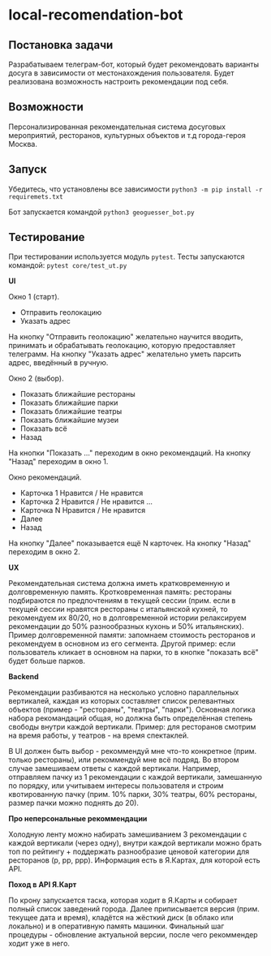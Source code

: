 # local-recomendation-bot

## Постановка задачи

Разрабатываем телеграм-бот, который будет рекомендовать варианты досуга в зависимости от местонахождения пользователя. Будет реализована возможность настроить рекомендации под себя.

## Возможности

Персонализированная рекомендательная система досуговых мероприятий, ресторанов, культурных объектов и т.д города-героя Москва.

## Запуск

Убедитесь, что установлены все зависимости
```python3 -m pip install -r requiremets.txt```

Бот запускается командой
```python3 geoguesser_bot.py```

## Тестирование

При тестировании используется модуль `pytest`. Тесты запускаются командой:
```pytest core/test_ut.py```

**UI**

Окно 1 (старт).
- Отправить геолокацию
- Указать адрес

На кнопку "Отправить геолокацию" желательно научится вводить, принимать и обрабатывать геолокацию, которую предоставляет телеграмм. На кнопку "Указать адрес" желательно уметь парсить адрес, введённый в ручную.

Окно 2 (выбор).
- Показать ближайшие рестораны
- Показать ближайшие парки
- Показать ближайшие театры
- Показать ближайшие музеи
- Показать всё
- Назад

На кнопки "Показать ..." переходим в окно рекомендаций. На кнопку "Назад" переходим в окно 1.

Окно рекомендаций.
- Карточка 1
    Нравится / Не нравится
- Карточка 2
    Нравится / Не нравится
...
- Карточка N
    Нравится / Не нравится
- Далее
- Назад

На кнопку "Далее" показывается ещё N карточек. На кнопку "Назад" переходим в окно 2.

**UX**

Рекомендательная система должна иметь кратковременную и долговременную память. Кротковременная память: рестораны подбираются по предпочтениям в текущей сессии (прим. если в текущей сессии нравятся рестораны с итальянской кухней, то рекомендуем их 80/20, но в долговременной истории релаксируем рекомендации до 50% разнообразных кухонь и 50% итальянских). Пример долговременной памяти: запомнаем стоимость ресторанов и рекомендуем в основном из его сегмента. Другой пример: если пользователь кликает в основном на парки, то в кнопке "показать всё" будет больше парков.

**Backend**

Рекомендации разбиваются на несколько условно параллельных вертикалей, каждая из которых составляет список релевантных объектов (пример - "рестораны", "театры", "парки"). Основная логика набора рекомандаций общая, но должна быть определённая степень свободы внутри каждой вертикали. Пример: для ресторанов смотрим на время работы, у театров - на время спектаклей.

В UI должен быть выбор - рекоммендуй мне что-то конкретное (прим. только рестораны), или рекоммендуй мне всё подряд. Во втором случае замешиваем ответы с каждой вертикали. Например, отправляем пачку из 1 рекомендации с каждой вертикали, замешанную по порядку, или учитываем интересы пользователя и строим квотированную пачку (прим. 10% парки, 30% театры, 60% рестораны, размер пачки можно поднять до 20).

**Про неперсональные рекоммендации**

Холодную ленту можно набирать замешиванием 3 рекомендации с каждой вертикали (через одну), внутри каждой вертикали можно брать топ по рейтингу + поддержать разнообразие ценовой категории для ресторанов (р, рр, ррр). Информация есть в Я.Картах, для которой есть API.

**Поход в API Я.Карт**

По крону запускается таска, которая ходит в Я.Карты и собирает полный список заведений города. Далее приписывается версия (прим. текущее дата и время), кладётся на жёсткий диск (в облако или локально) и в оперативную память машинки. Финальный шаг процедуры - обновление актуальной версии, после чего рекоммендер ходит уже в него.
